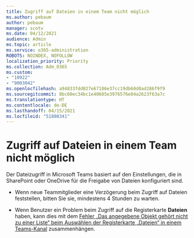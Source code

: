 ```yaml
---
title: Zugriff auf Dateien in einem Team nicht möglich
ms.author: pebaum
author: pebaum
manager: scotv
ms.date: 04/12/2021
audience: Admin
ms.topic: article
ms.service: o365-administration
ROBOTS: NOINDEX, NOFOLLOW
localization_priority: Priority
ms.collection: Adm_O365
ms.custom:
- "10922"
- "9003042"
ms.openlocfilehash: a94833fdd027e67186e37cc19db60d0ad286f9f9
ms.sourcegitcommit: 8bc60ec34bc1e40685e3976576e04a2623f63a7c
ms.translationtype: HT
ms.contentlocale: de-DE
ms.lasthandoff: 04/15/2021
ms.locfileid: "51808341"
---
```

# <a name="unable-to-access-files-in-a-team"></a>Zugriff auf Dateien in einem Team nicht möglich

Der Dateizugriff in Microsoft Teams basiert auf den Einstellungen, die in SharePoint oder OneDrive für die Freigabe von Dateien konfiguriert sind.

- Wenn neue Teammitglieder eine Verzögerung beim Zugriff auf Dateien feststellen, bitten Sie sie, mindestens 4 Stunden zu warten.

- Wenn Benutzer ein Problem beim Zugriff auf die Registerkarte **Dateien** haben, kann dies mit dem [Fehler „Das angegebene Objekt gehört nicht zu einer Liste“ beim Auswählen der Registerkarte „Dateien“ in einem Teams-Kanal](https://docs.microsoft.com/microsoftteams/troubleshoot/files/object-specified-not-belong-to-list) zusammenhängen.
